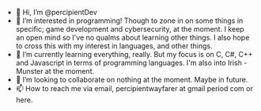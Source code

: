 - 👋 Hi, I’m @percipientDev
- 👀 I’m interested in programming! Though to zone in on some things in specific; game development and cybersecurity, at the moment. I keep an open mind so I've no qualms about learning other things. I also hope to cross this with my interest in languages, and other things.
- 🌱 I’m currently learning everything, really. But my focus is on C, C#, C++ and Javascript in terms of programming languages. I'm also into Irish - Munster at the moment.
- 💞️ I’m looking to collaborate on nothing at the moment. Maybe in future.
- 📫 How to reach me via email, percipientwayfarer at gmail period com or here.

<!---
percipientDev/percipientDev is a ✨ special ✨ repository because its `README.md` (this file) appears on your GitHub profile.
You can click the Preview link to take a look at your changes.
--->
